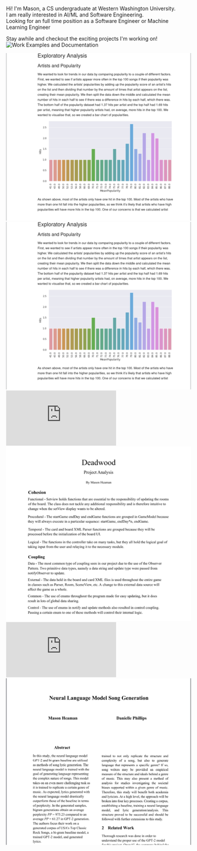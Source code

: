 Hi! I'm Mason, a CS undergraduate at Western Washington University.  
I am really interested in AI/ML and Software Engineering.    
Looking for an full time position as a Software Engineer or Machine Learning Engineer

Stay awhile and checkout the exciting projects I'm working on!   
![Work Examples and Documentation](https://github.com/mcheaman/mc_docs)  


![Song Affinity Prediction](https://github.com/mcheaman/mc_docs/blob/main/SongAffinity/SongAffinityTeaser.png)  
![alt text](https://github.com/mcheaman/mc_docs/blob/main/SongAffinityTeaser.png?raw=true)  
![OOP Board Game Report](https://github.com/mcheaman/mc_docs/blob/main/DeadwoodReport.pdf)  
![alt text](https://github.com/mcheaman/mc_docs/blob/main/DeadwoodTeaser.png?raw=true)  
![NLP Song Generator](https://github.com/mcheaman/mc_docs/blob/main/NeuralSongs.pdf)  
![alt text](https://github.com/mcheaman/mc_docs/blob/main/NeuralSongsTeaser.png?raw=true)  

